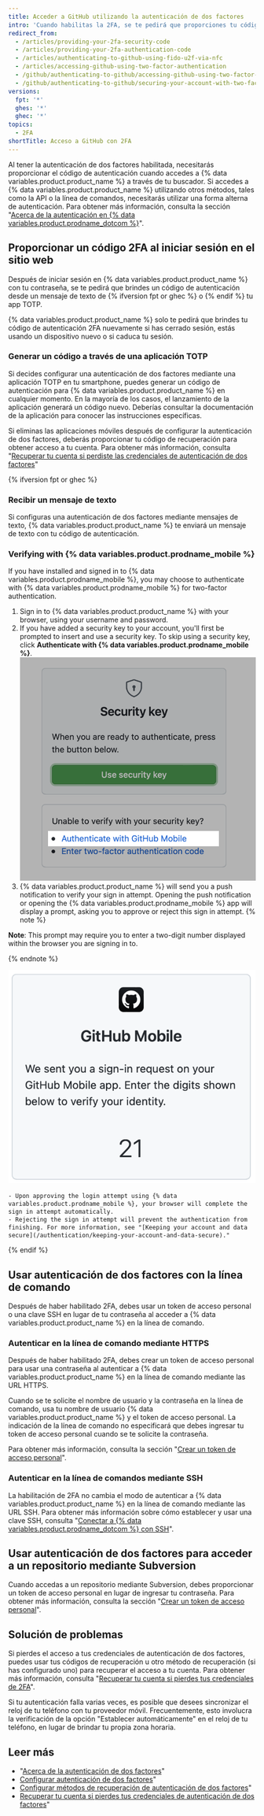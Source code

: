 ```yaml
---
title: Acceder a GitHub utilizando la autenticación de dos factores
intro: 'Cuando habilitas la 2FA, se te pedirá que proporciones tu código de 2FA así como tu contraseña al momento de iniciar sesión en {% data variables.product.product_name %}.'
redirect_from:
  - /articles/providing-your-2fa-security-code
  - /articles/providing-your-2fa-authentication-code
  - /articles/authenticating-to-github-using-fido-u2f-via-nfc
  - /articles/accessing-github-using-two-factor-authentication
  - /github/authenticating-to-github/accessing-github-using-two-factor-authentication
  - /github/authenticating-to-github/securing-your-account-with-two-factor-authentication-2fa/accessing-github-using-two-factor-authentication
versions:
  fpt: '*'
  ghes: '*'
  ghec: '*'
topics:
  - 2FA
shortTitle: Acceso a GitHub con 2FA
---
```


Al tener la autenticación de dos factores habilitada, necesitarás proporcionar el código de autenticación cuando accedes a {% data variables.product.product_name %} a través de tu buscador. Si accedes a {% data variables.product.product_name %} utilizando otros métodos, tales como la API o la línea de comandos, necesitarás utilizar una forma alterna de autenticación. Para obtener más información, consulta la sección "[Acerca de la autenticación en {% data variables.product.prodname_dotcom %}](/github/authenticating-to-github/about-authentication-to-github)".

## Proporcionar un código 2FA al iniciar sesión en el sitio web

Después de iniciar sesión en {% data variables.product.product_name %} con tu contraseña, se te pedirá que brindes un código de autenticación desde un mensaje de texto de {% ifversion fpt or ghec %} o {% endif %} tu app TOTP.

{% data variables.product.product_name %} solo te pedirá que brindes tu código de autenticación 2FA nuevamente si has cerrado sesión, estás usando un dispositivo nuevo o si caduca tu sesión.

### Generar un código a través de una aplicación TOTP

Si decides configurar una autenticación de dos factores mediante una aplicación TOTP en tu smartphone, puedes generar un código de autenticación para {% data variables.product.product_name %} en cualquier momento. En la mayoría de los casos, el lanzamiento de la aplicación generará un código nuevo. Deberías consultar la documentación de la aplicación para conocer las instrucciones específicas.

Si eliminas las aplicaciones móviles después de configurar la autenticación de dos factores, deberás proporcionar tu código de recuperación para obtener acceso a tu cuenta. Para obtener más información, consulta "[Recuperar tu cuenta si perdiste las credenciales de autenticación de dos factores](/articles/recovering-your-account-if-you-lose-your-2fa-credentials)"

{% ifversion fpt or ghec %}

### Recibir un mensaje de texto

Si configuras una autenticación de dos factores mediante mensajes de texto, {% data variables.product.product_name %} te enviará un mensaje de texto con tu código de autenticación.

### Verifying with {% data variables.product.prodname_mobile %}

If you have installed and signed in to {% data variables.product.prodname_mobile %}, you may choose to authenticate with {% data variables.product.prodname_mobile %} for two-factor authentication.

1. Sign in to {% data variables.product.product_name %} with your browser, using your username and password.
2. If you have added a security key to your account, you'll first be prompted to insert and use a security key. To skip using a security key, click **Authenticate with {% data variables.product.prodname_mobile %}**. ![Two-factor authentication challenge on {% data variables.product.product_name %} with "Authenticate with {% data variables.product.prodname_mobile %}" highlighted](/assets/images/help/2fa/2fa-select-mobile.png)
3. {% data variables.product.product_name %} will send you a push notification to verify your sign in attempt. Opening the push notification or opening the {% data variables.product.prodname_mobile %} app will display a prompt, asking you to approve or reject this sign in attempt.
  {% note %}

  **Note**: This prompt may require you to enter a two-digit number displayed within the browser you are signing in to.

  {% endnote %}

  ![Two-factor authentication challenge with {% data variables.product.prodname_mobile %} requiring a two-digit input](/assets/images/help/2fa/2fa-mobile-number-challenge.png)

    - Upon approving the login attempt using {% data variables.product.prodname_mobile %}, your browser will complete the sign in attempt automatically.
    - Rejecting the sign in attempt will prevent the authentication from finishing. For more information, see "[Keeping your account and data secure](/authentication/keeping-your-account-and-data-secure)."

{% endif %}

## Usar autenticación de dos factores con la línea de comando

Después de haber habilitado 2FA, debes usar un token de acceso personal o una clave SSH en lugar de tu contraseña al acceder a {% data variables.product.product_name %} en la línea de comando.

### Autenticar en la línea de comando mediante HTTPS

Después de haber habilitado 2FA, debes crear un token de acceso personal para usar una contraseña al autenticar a {% data variables.product.product_name %} en la línea de comando mediante las URL HTTPS.

Cuando se te solicite el nombre de usuario y la contraseña en la línea de comando, usa tu nombre de usuario {% data variables.product.product_name %} y el token de acceso personal. La indicación de la línea de comando no especificará que debes ingresar tu token de acceso personal cuando se te solicite la contraseña.

Para obtener más información, consulta la sección "[Crear un token de acceso personal](/github/authenticating-to-github/creating-a-personal-access-token)".

### Autenticar en la línea de comandos mediante SSH

La habilitación de 2FA no cambia el modo de autenticar a {% data variables.product.product_name %} en la línea de comando mediante las URL SSH. Para obtener más información sobre cómo establecer y usar una clave SSH, consulta "[Conectar a {% data variables.product.prodname_dotcom %} con SSH](/articles/connecting-to-github-with-ssh/)".

## Usar autenticación de dos factores para acceder a un repositorio mediante Subversion

Cuando accedas a un repositorio mediante Subversion, debes proporcionar un token de acceso personal en lugar de ingresar tu contraseña. Para obtener más información, consulta la sección "[Crear un token de acceso personal](/github/authenticating-to-github/creating-a-personal-access-token)".

## Solución de problemas

Si pierdes el acceso a tus credenciales de autenticación de dos factores, puedes usar tus códigos de recuperación u otro método de recuperación (si has configurado uno) para recuperar el acceso a tu cuenta. Para obtener más información, consulta "[Recuperar tu cuenta si pierdes tus credenciales de 2FA](/articles/recovering-your-account-if-you-lose-your-2fa-credentials)".

Si tu autenticación falla varias veces, es posible que desees sincronizar el reloj de tu teléfono con tu proveedor móvil. Frecuentemente, esto involucra la verificación de la opción "Establecer automáticamente" en el reloj de tu teléfono, en lugar de brindar tu propia zona horaria.

## Leer más

- "[Acerca de la autenticación de dos factores](/articles/about-two-factor-authentication)"
- [Configurar autenticación de dos factores](/articles/configuring-two-factor-authentication)"
- [Configurar métodos de recuperación de autenticación de dos factores](/articles/configuring-two-factor-authentication-recovery-methods)"
- [Recuperar tu cuenta si pierdes tus credenciales de autenticación de dos factores](/articles/recovering-your-account-if-you-lose-your-2fa-credentials)"

